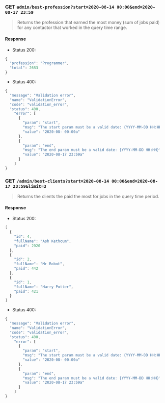### GET `admin/best-profession?start=2020-08-14 00:00&end=2020-08-17 23:59`

> Returns the profession that earned the most money (sum of jobs paid) for any contactor that worked in the query time range.

#### Response

- Status 200:

```js
{
  "profession": "Programmer",
  "total": 2683
}
```

- Status 400:
```js
{
  "message": "Validation error",
  "name": "ValidationError",
  "code": "validation_error",
  "status": 400,
    "error": [
      {
        "param": "start",
        "msg": "The start param must be a valid date: {YYYY-MM-DD HH:HH}",
        "value": "2020-08- 00:00a"
      },
      {
        "param": "end",
        "msg": "The end param must be a valid date: {YYYY-MM-DD HH:HH}",
        "value": "2020-08-17 23:59a"
      }
    ]
}
```

### GET `/admin/best-clients?start=2020-08-14 00:00&end=2020-08-17 23:59&limit=3`

> Returns the clients the paid the most for jobs in the query time period.

#### Response

- Status 200:

```js
[
  {
    "id": 4,
    "fullName": "Ash Kethcum",
    "paid": 2020
  },
  {
    "id": 2,
    "fullName": "Mr Robot",
    "paid": 442
  },
  {
    "id": 1,
    "fullName": "Harry Potter",
    "paid": 421
  }
]
```

- Status 400:
```js
{
  "message": "Validation error",
  "name": "ValidationError",
  "code": "validation_error",
  "status": 400,
    "error": [
      {
        "param": "start",
        "msg": "The start param must be a valid date: {YYYY-MM-DD HH:HH}",
        "value": "2020-08- 00:00a"
      },
      {
        "param": "end",
        "msg": "The end param must be a valid date: {YYYY-MM-DD HH:HH}",
        "value": "2020-08-17 23:59a"
      }
    ]
}
```
